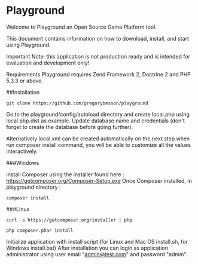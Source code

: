 Playground
==========

Welcome to Playground an Open Source Game Platform tool.

This document contains information on how to download, install, and start using Playground.

Important Note: this application is not production ready and is intended for evaluation and development only!

Requirements
Playground requires Zend Framework 2, Doctrine 2 and PHP 5.3.3 or above.

##Installation

    git clone https://github.com/gregorybesson/playground
 
Go to the playground/config/autoload directory and create local.php using local.php.dist as example. 
Update database name and credentials (don't forget to create the database before going further). 

Alternatively local.xml can be created automatically on the next step when run composer install command, you will be able to customize all the values interactively.
 
###Windows
 
install Composer using the installer found here : https://getcomposer.org/Composer-Setup.exe
Once Composer installed, in playground directory :

    composer install

###Linux
    
    curl -s https://getcomposer.org/installer | php
 
    php composer.phar install
    
Initialize application with install script (for Linux and Mac OS install.sh, for Windows install.bat)
After installation you can login as application administrator using user email "admin@test.com" and password "admin".
